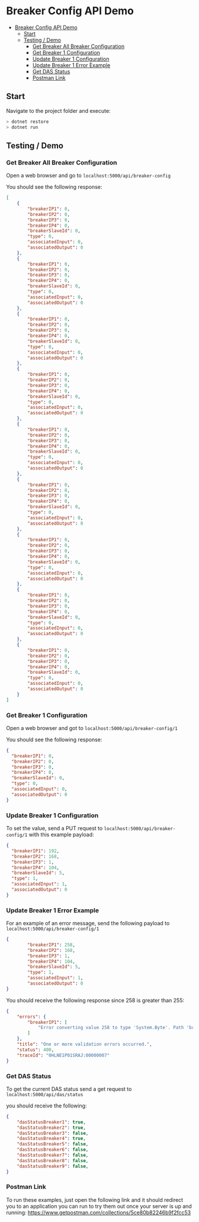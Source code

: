 # Breaker Config API Demo
- [Breaker Config API Demo](#Breaker-Config-API-Demo)
  - [Start](#Start)
  - [Testing / Demo](#Testing--Demo)
    - [Get Breaker All Breaker Configuration](#Get-Breaker-All-Breaker-Configuration)
    - [Get Breaker 1 Configuration](#Get-Breaker-1-Configuration)
    - [Update Breaker 1 Configuration](#Update-Breaker-1-Configuration)
    - [Update Breaker 1 Error Example](#Update-Breaker-1-Error-Example)
    - [Get DAS Status](#Get-DAS-Status)
    - [Postman Link](#Postman-Link)

## Start

Navigate to the project folder and execute: 
```sh
> dotnet restore
> dotnet run
```

## Testing / Demo

### Get Breaker All Breaker Configuration

Open a web browser and go to `localhost:5000/api/breaker-config`

You should see the following response:

```json
[
    {
        "breakerIP1": 0,
        "breakerIP2": 0,
        "breakerIP3": 0,
        "breakerIP4": 0,
        "breakerSlaveId": 0,
        "type": 0,
        "associatedInput": 0,
        "associatedOutput": 0
    },
    {
        "breakerIP1": 0,
        "breakerIP2": 0,
        "breakerIP3": 0,
        "breakerIP4": 0,
        "breakerSlaveId": 0,
        "type": 0,
        "associatedInput": 0,
        "associatedOutput": 0
    },
    {
        "breakerIP1": 0,
        "breakerIP2": 0,
        "breakerIP3": 0,
        "breakerIP4": 0,
        "breakerSlaveId": 0,
        "type": 0,
        "associatedInput": 0,
        "associatedOutput": 0
    },
    {
        "breakerIP1": 0,
        "breakerIP2": 0,
        "breakerIP3": 0,
        "breakerIP4": 0,
        "breakerSlaveId": 0,
        "type": 0,
        "associatedInput": 0,
        "associatedOutput": 0
    },
    {
        "breakerIP1": 0,
        "breakerIP2": 0,
        "breakerIP3": 0,
        "breakerIP4": 0,
        "breakerSlaveId": 0,
        "type": 0,
        "associatedInput": 0,
        "associatedOutput": 0
    },
    {
        "breakerIP1": 0,
        "breakerIP2": 0,
        "breakerIP3": 0,
        "breakerIP4": 0,
        "breakerSlaveId": 0,
        "type": 0,
        "associatedInput": 0,
        "associatedOutput": 0
    },
    {
        "breakerIP1": 0,
        "breakerIP2": 0,
        "breakerIP3": 0,
        "breakerIP4": 0,
        "breakerSlaveId": 0,
        "type": 0,
        "associatedInput": 0,
        "associatedOutput": 0
    },
    {
        "breakerIP1": 0,
        "breakerIP2": 0,
        "breakerIP3": 0,
        "breakerIP4": 0,
        "breakerSlaveId": 0,
        "type": 0,
        "associatedInput": 0,
        "associatedOutput": 0
    },
    {
        "breakerIP1": 0,
        "breakerIP2": 0,
        "breakerIP3": 0,
        "breakerIP4": 0,
        "breakerSlaveId": 0,
        "type": 0,
        "associatedInput": 0,
        "associatedOutput": 0
    }
]
```

### Get Breaker 1 Configuration

Open a web browser and got to `localhost:5000/api/breaker-config/1`

You should see the following response:

```json
{
  "breakerIP1": 0,
  "breakerIP2": 0,
  "breakerIP3": 0,
  "breakerIP4": 0,
  "breakerSlaveId": 0,
  "type": 0,
  "associatedInput": 0,
  "associatedOutput": 0
}
```

### Update Breaker 1 Configuration

To set the value, send a PUT request to `localhost:5000/api/breaker-config/1`
with this example payload:

```json
{
  "breakerIP1": 192,
  "breakerIP2": 168,
  "breakerIP3": 1,
  "breakerIP4": 104,
  "breakerSlaveId": 5,
  "type": 1,
  "associatedInput": 1,
  "associatedOutput": 0
}
```

### Update Breaker 1 Error Example

For an example of an error message, send the following payload to `localhost:5000/api/breaker-config/1`

```json
{
        "breakerIP1": 258,
        "breakerIP2": 168,
        "breakerIP3": 1,
        "breakerIP4": 104,
        "breakerSlaveId": 5,
        "type": 1,
        "associatedInput": 1,
        "associatedOutput": 0
}
```

You should receive the following response since 258 is greater than 255:
```json
{
    "errors": {
        "breakerIP1": [
            "Error converting value 258 to type 'System.Byte'. Path 'breakerIP1', line 2, position 25."
        ]
    },
    "title": "One or more validation errors occurred.",
    "status": 400,
    "traceId": "0HLNE1P01SRAJ:00000007"
}
```

### Get DAS Status

To get the current DAS status send a get request to `localhost:5000/api/das/status`

you should receive the following:
```json
{
    "dasStatusBreaker1": true,
    "dasStatusBreaker2": true,
    "dasStatusBreaker3": false,
    "dasStatusBreaker4": true,
    "dasStatusBreaker5": false,
    "dasStatusBreaker6": false,
    "dasStatusBreaker7": false,
    "dasStatusBreaker8": false,
    "dasStatusBreaker9": false,
}
```

### Postman Link

To run these examples, just open the following link and it should redirect you to an application you can run to try them out once your server is up and running: https://www.getpostman.com/collections/5ce80b82246b9f2fcc53